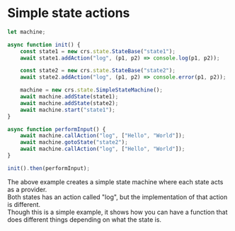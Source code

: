 # Simple state actions

```js
let machine;

async function init() {
    const state1 = new crs.state.StateBase("state1");
    await state1.addAction("log", (p1, p2) => console.log(p1, p2));

    const state2 = new crs.state.StateBase("state2");
    await state2.addAction("log", (p1, p2) => console.error(p1, p2));

    machine = new crs.state.SimpleStateMachine();
    await machine.addState(state1);
    await machine.addState(state2);
    await machine.start("state1");
}

async function performInput() {
    await machine.callAction("log", ["Hello", "World"]);
    await machine.gotoState("state2");
    await machine.callAction("log", ["Hello", "World"]);
}

init().then(performInput);
```

The above example creates a simple state machine where each state acts as a provider.  
Both states has an action called "log", but the implementation of that action is different.  
Though this is a simple example, it shows how you can have a function that does different things depending on what the state is.